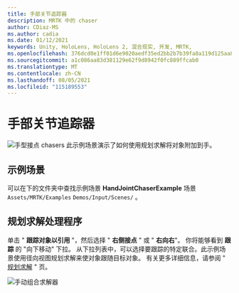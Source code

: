 ```yaml
---
title: 手部关节追踪器
description: MRTK 中的 chaser
author: CDiaz-MS
ms.author: cadia
ms.date: 01/12/2021
keywords: Unity, HoloLens, HoloLens 2, 混合现实, 开发, MRTK,
ms.openlocfilehash: 376dcd0e1ff01d6e9020aedf35ed2bb2b7b39fa8a119d125aa8c3a96bf0024fe
ms.sourcegitcommit: a1c086aa83d381129e62f9d8942f0fc889ffcab0
ms.translationtype: MT
ms.contentlocale: zh-CN
ms.lasthandoff: 08/05/2021
ms.locfileid: "115189553"
---
```

# <a name="hand-joint-chaser"></a>手部关节追踪器

![手型接点 chasers ](../images/hand-joint-chaser/MRTK_HandJointChaser_Main.jpg) 此示例场景演示了如何使用规划求解将对象附加到手。

## <a name="example-scene"></a>示例场景

可以在下的文件夹中查找示例场景 **HandJointChaserExample** 场景 `Assets/MRTK/Examples` `Demos/Input/Scenes/` 。

## <a name="solver-handler"></a>规划求解处理程序

单击 " **跟踪对象以引用** "，然后选择 " **右侧接点** " 或 " **右向右**"。 你将能够看到 **跟踪** 的 "向下移动" 下拉。 从下拉列表中，可以选择要跟踪的特定联合。此示例场景使用径向视图规划求解来使对象跟随目标对象。 有关更多详细信息，请参阅 " [规划求解](../ux-building-blocks/solvers/solver.md) " 页。

![手动组合求解器](../images/hand-joint-chaser/MRTK_Solver_HandJoint.jpg)
